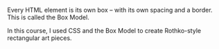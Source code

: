 Every HTML element is its own box – with its own spacing and a border. This is called the Box Model.

In this course, I used CSS and the Box Model to create Rothko-style rectangular art pieces.
